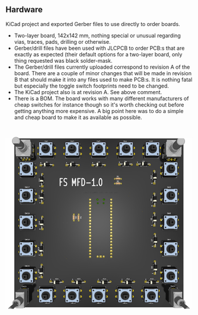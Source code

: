 ## Hardware

KiCad project and exported Gerber files to use directly to order boards.

* Two-layer board, 142x142 mm, nothing special or unusual regarding vias, traces, pads, drilling or otherwise.
* Gerber/drill files have been used with JLCPCB to order PCB:s that are exactly as expected (their default options for a two-layer board, only thing requested was black solder-mask.
* The Gerber/drill files currently uploaded correspond to revision A of the board. There are a couple of minor changes that will be made in revision B that should make it into any files used to make PCB:s. It is nothing fatal but especially the toggle switch footprints need to be changed.
* The KiCad project also is at revision A. See above comment.
* There is a BOM. The board works with many different manufacturers of cheap switches for instance though so it's worth checking out before getting anything more expensive. A big point here was to do a simple and cheap board to make it as available as possible.

<br>

![image](https://github.com/exyn/FS-MFD/blob/main/Misc/FS-MFD%201.0alpha%20CAD.png)
